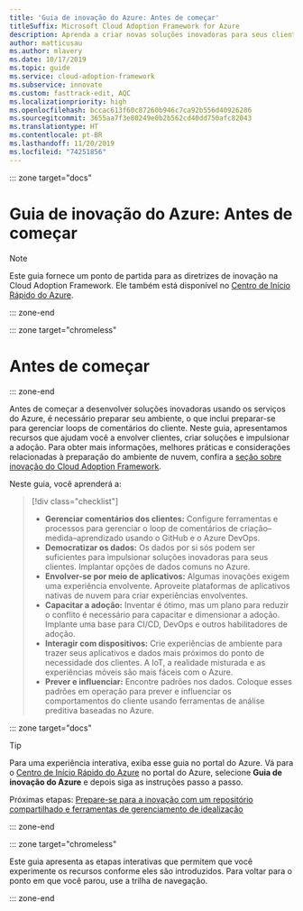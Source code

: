 ```yaml
---
title: 'Guia de inovação do Azure: Antes de começar'
titleSuffix: Microsoft Cloud Adoption Framework for Azure
description: Aprenda a criar novas soluções inovadoras para seus clientes usando o Azure.
author: matticusau
ms.author: mlavery
ms.date: 10/17/2019
ms.topic: guide
ms.service: cloud-adoption-framework
ms.subservice: innovate
ms.custom: fasttrack-edit, AQC
ms.localizationpriority: high
ms.openlocfilehash: bccac613f60c87260b946c7ca92b556d40926286
ms.sourcegitcommit: 3655aa7f3e80249e0b2b562cd40dd750afc82043
ms.translationtype: HT
ms.contentlocale: pt-BR
ms.lasthandoff: 11/20/2019
ms.locfileid: "74251856"
---
```

::: zone target="docs"

# <a name="azure-innovation-guide-before-you-start"></a>Guia de inovação do Azure: Antes de começar

> [!NOTE]
> Este guia fornece um ponto de partida para as diretrizes de inovação na Cloud Adoption Framework. Ele também está disponível no [Centro de Início Rápido do Azure](https://portal.azure.com/?feature.quickstart=true#blade/Microsoft_Azure_Resources/QuickstartCenterBlade).

::: zone-end

::: zone target="chromeless"

# <a name="before-you-start"></a>Antes de começar

::: zone-end

Antes de começar a desenvolver soluções inovadoras usando os serviços do Azure, é necessário preparar seu ambiente, o que inclui preparar-se para gerenciar loops de comentários do cliente. Neste guia, apresentamos recursos que ajudam você a envolver clientes, criar soluções e impulsionar a adoção. Para obter mais informações, melhores práticas e considerações relacionadas à preparação do ambiente de nuvem, confira a [seção sobre inovação do Cloud Adoption Framework](../index.md).

Neste guia, você aprenderá a:

> [!div class="checklist"]
>
> - **Gerenciar comentários dos clientes:** Configure ferramentas e processos para gerenciar o loop de comentários de criação–medida–aprendizado usando o GitHub e o Azure DevOps.
> - **Democratizar os dados:** Os dados por si sós podem ser suficientes para impulsionar soluções inovadoras para seus clientes. Implantar opções de dados comuns no Azure.
> - **Envolver-se por meio de aplicativos:** Algumas inovações exigem uma experiência envolvente. Aproveite plataformas de aplicativos nativas de nuvem para criar experiências envolventes.
> - **Capacitar a adoção:** Inventar é ótimo, mas um plano para reduzir o conflito é necessário para capacitar e dimensionar a adoção. Implante uma base para CI/CD, DevOps e outros habilitadores de adoção.
> - **Interagir com dispositivos:** Crie experiências de ambiente para trazer seus aplicativos e dados mais próximos do ponto de necessidade dos clientes. A IoT, a realidade misturada e as experiências móveis são mais fáceis com o Azure.
> - **Prever e influenciar:** Encontre padrões nos dados. Coloque esses padrões em operação para prever e influenciar os comportamentos do cliente usando ferramentas de análise preditiva baseadas no Azure.

::: zone target="docs"

> [!TIP]
> Para uma experiência interativa, exiba esse guia no portal do Azure. Vá para o [Centro de Início Rápido do Azure](https://portal.azure.com/?feature.quickstart=true#blade/Microsoft_Azure_Resources/QuickstartCenterBlade) no portal do Azure, selecione **Guia de inovação do Azure** e depois siga as instruções passo a passo.

Próximas etapas: [Prepare-se para a inovação com um repositório compartilhado e ferramentas de gerenciamento de idealização](./adoption.md)

::: zone-end

::: zone target="chromeless"

Este guia apresenta as etapas interativas que permitem que você experimente os recursos conforme eles são introduzidos. Para voltar para o ponto em que você parou, use a trilha de navegação.

::: zone-end
